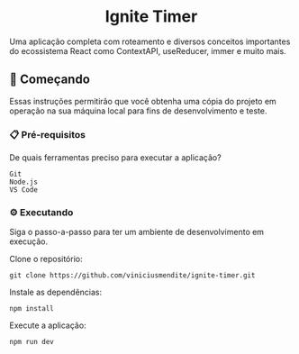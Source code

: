 <h1 align="center">Ignite Timer</h1>

Uma aplicação completa com roteamento e diversos conceitos importantes do ecossistema React como ContextAPI, useReducer, immer e muito mais.

## 🚀 Começando

Essas instruções permitirão que você obtenha uma cópia do projeto em operação na sua máquina local para fins de desenvolvimento e teste.

### 📋 Pré-requisitos

De quais ferramentas preciso para executar a aplicação?

```
Git
Node.js
VS Code
```

### ⚙️ Executando

Siga o passo-a-passo para ter um ambiente de desenvolvimento em execução.

Clone o repositório:

```
git clone https://github.com/viniciusmendite/ignite-timer.git
```

Instale as dependências:

```
npm install
```

Execute a aplicação:

```
npm run dev
```

